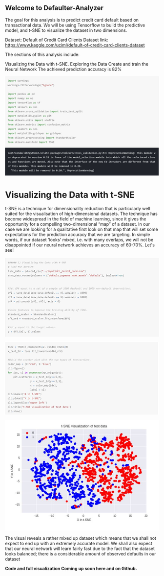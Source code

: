 ## Welcome to Defaulter-Analyzer
The goal for this analysis is to predict credit card default based on transactional data. We will be using Tensorflow to build the predictive model, and t-SNE to visualize the dataset in two dimensions.

Dataset: Default of Credit Card Clients Dataset link: https://www.kaggle.com/uciml/default-of-credit-card-clients-dataset

The sections of this analysis include:

Visualizing the Data with t-SNE.
Exploring the Data
Create and train the Neural Network
The achieved prediction accuracy is 82%


![alt text][logo1]

[logo1]: https://github.com/kbhyana/Defaulter-Analyzer/blob/master/Pictures/1.JPG?raw=true " "

# Visualizing the Data with t-SNE

t-SNE is a technique for dimensionality reduction that is particularly well suited for the visualisation of high-dimensional datasets. The technique has become widespread in the field of machine learning, since it gives the opportunity for a compelling two-dimensional “map” of a dataset. In our case we are looking for a qualitative first look on that map that will set some expectations for the prediction accuracy that we are targeting. In simple words, if our dataset 'looks' mixed, i.e. with many overlaps, we will not be disappointed if our neural network achieves an accuracy of 60-70%. Let's see!
 

![alt text][logo2]

[logo2]: https://github.com/kbhyana/Defaulter-Analyzer/blob/master/Pictures/2.JPG?raw=true " "

![alt text][logo3]

[logo3]: https://github.com/kbhyana/Defaulter-Analyzer/blob/master/Pictures/3.JPG?raw=true " "

![alt text][logo4]

[logo4]: https://github.com/kbhyana/Defaulter-Analyzer/blob/master/Pictures/4.JPG?raw=true " "


The visual reveals a rather mixed up dataset which means that we shall not expect to end up with an extremely accurate model. We shall also expect that our neural network will learn fairly fast due to the fact that the dataset looks balanced; there is a considerable amount of observed defaults in our dataset


**Code and full visualization Coming up soon here and on Github.**
